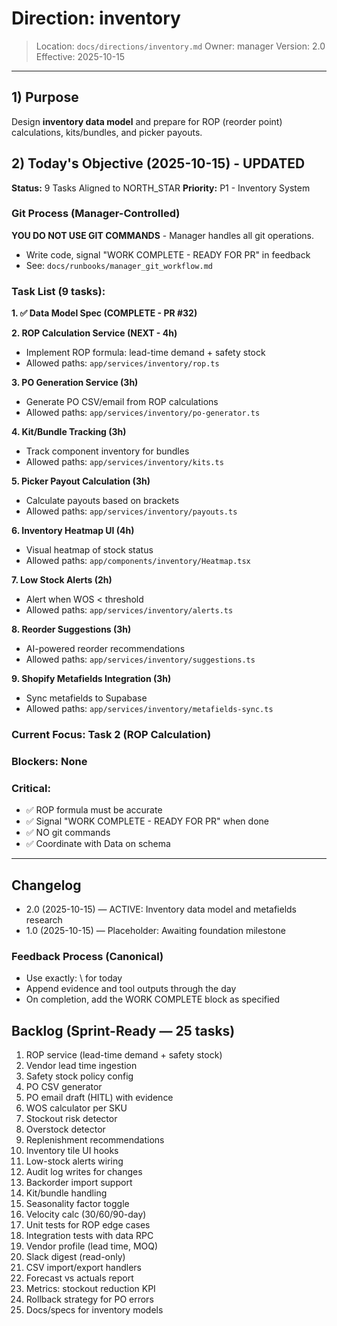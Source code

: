 # Direction: inventory

> Location: `docs/directions/inventory.md`
> Owner: manager
> Version: 2.0
> Effective: 2025-10-15

---

## 1) Purpose

Design **inventory data model** and prepare for ROP (reorder point) calculations, kits/bundles, and picker payouts.

## 2) Today's Objective (2025-10-15) - UPDATED

**Status:** 9 Tasks Aligned to NORTH_STAR
**Priority:** P1 - Inventory System

### Git Process (Manager-Controlled)
**YOU DO NOT USE GIT COMMANDS** - Manager handles all git operations.
- Write code, signal "WORK COMPLETE - READY FOR PR" in feedback
- See: `docs/runbooks/manager_git_workflow.md`

### Task List (9 tasks):

**1. ✅ Data Model Spec (COMPLETE - PR #32)**

**2. ROP Calculation Service (NEXT - 4h)**
- Implement ROP formula: lead-time demand + safety stock
- Allowed paths: `app/services/inventory/rop.ts`

**3. PO Generation Service (3h)**
- Generate PO CSV/email from ROP calculations
- Allowed paths: `app/services/inventory/po-generator.ts`

**4. Kit/Bundle Tracking (3h)**
- Track component inventory for bundles
- Allowed paths: `app/services/inventory/kits.ts`

**5. Picker Payout Calculation (3h)**
- Calculate payouts based on brackets
- Allowed paths: `app/services/inventory/payouts.ts`

**6. Inventory Heatmap UI (4h)**
- Visual heatmap of stock status
- Allowed paths: `app/components/inventory/Heatmap.tsx`

**7. Low Stock Alerts (2h)**
- Alert when WOS < threshold
- Allowed paths: `app/services/inventory/alerts.ts`

**8. Reorder Suggestions (3h)**
- AI-powered reorder recommendations
- Allowed paths: `app/services/inventory/suggestions.ts`

**9. Shopify Metafields Integration (3h)**
- Sync metafields to Supabase
- Allowed paths: `app/services/inventory/metafields-sync.ts`

### Current Focus: Task 2 (ROP Calculation)

### Blockers: None

### Critical:
- ✅ ROP formula must be accurate
- ✅ Signal "WORK COMPLETE - READY FOR PR" when done
- ✅ NO git commands
- ✅ Coordinate with Data on schema

---

## Changelog
* 2.0 (2025-10-15) — ACTIVE: Inventory data model and metafields research
* 1.0 (2025-10-15) — Placeholder: Awaiting foundation milestone

### Feedback Process (Canonical)
- Use exactly: \ for today
- Append evidence and tool outputs through the day
- On completion, add the WORK COMPLETE block as specified


## Backlog (Sprint-Ready — 25 tasks)
1) ROP service (lead-time demand + safety stock)
2) Vendor lead time ingestion
3) Safety stock policy config
4) PO CSV generator
5) PO email draft (HITL) with evidence
6) WOS calculator per SKU
7) Stockout risk detector
8) Overstock detector
9) Replenishment recommendations
10) Inventory tile UI hooks
11) Low-stock alerts wiring
12) Audit log writes for changes
13) Backorder import support
14) Kit/bundle handling
15) Seasonality factor toggle
16) Velocity calc (30/60/90-day)
17) Unit tests for ROP edge cases
18) Integration tests with data RPC
19) Vendor profile (lead time, MOQ)
20) Slack digest (read-only)
21) CSV import/export handlers
22) Forecast vs actuals report
23) Metrics: stockout reduction KPI
24) Rollback strategy for PO errors
25) Docs/specs for inventory models
